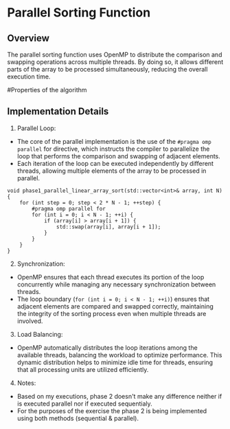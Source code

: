 # Parallel Sorting Function
## Overview
The parallel sorting function uses OpenMP to distribute the comparison and swapping operations across multiple threads. By doing so, it allows different parts of the array to be processed simultaneously, reducing the overall execution time.

#Properties of the algorithm

## Implementation Details
1. Parallel Loop:
  - The core of the parallel implementation is the use of the `#pragma omp parallel` for directive, which instructs the compiler to parallelize the loop that performs the comparison and swapping of adjacent elements.
  - Each iteration of the loop can be executed independently by different threads, allowing multiple elements of the array to be processed in parallel.
```
void phase1_parallel_linear_array_sort(std::vector<int>& array, int N) {
    for (int step = 0; step < 2 * N - 1; ++step) {
        #pragma omp parallel for
        for (int i = 0; i < N - 1; ++i) {
            if (array[i] > array[i + 1]) {
                std::swap(array[i], array[i + 1]);
            }
        }
    }
}
```
2. Synchronization:

  - OpenMP ensures that each thread executes its portion of the loop concurrently while managing any necessary synchronization between threads.
  - The loop boundary (`for (int i = 0; i < N - 1; ++i)`) ensures that adjacent elements are compared and swapped correctly, maintaining the integrity of the sorting process even when multiple threads are involved.
3. Load Balancing:

  - OpenMP automatically distributes the loop iterations among the available threads, balancing the workload to optimize performance.
This dynamic distribution helps to minimize idle time for threads, ensuring that all processing units are utilized efficiently.

4. Notes:
  - Based on my executions, phase 2 doesn't make any difference neither if is executed parallel nor if executed sequentialy.
  - For the purposes of the exercise the phase 2 is being implemented using both methods (sequential & parallel).
